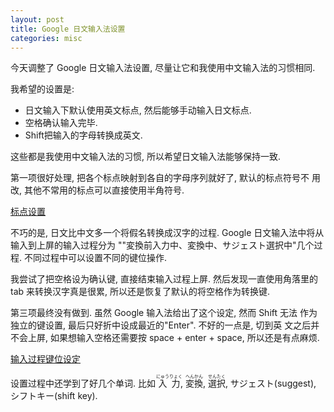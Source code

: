 ```yaml
---
layout: post
title: Google 日文输入法设置
categories: misc
---
```


今天调整了 Google 日文输入法设置, 尽量让它和我使用中文输入法的习惯相同.

我希望的设置是:

- 日文输入下默认使用英文标点, 然后能够手动输入日文标点.
- 空格确认输入完毕.
- Shift把输入的字母转换成英文.

这些都是我使用中文输入法的习惯, 所以希望日文输入法能够保持一致.

第一项很好处理, 把各个标点映射到各自的字母序列就好了, 默认的标点符号不
用改, 其他不常用的标点可以直接使用半角符号.

[标点设置](/pics/japanese-punct.png)

不巧的是, 日文比中文多一个将假名转换成汉字的过程. Google 日文输入法中将从输入到上屏的输入过程分为
""変換前入力中、変換中、サジェスト選択中"几个过程. 不同过程中可以设置不同的键位操作.

我尝试了把空格设为确认键, 直接结束输入过程上屏. 然后发现一直使用角落里的
tab 来转换汉字真是很累, 所以还是恢复了默认的将空格作为转换键.

第三项最终没有做到. 虽然 Google 输入法给出了这个设定, 然而 Shift 无法
作为独立的键设置, 最后只好折中设成最近的"Enter". 不好的一点是, 切到英
文之后并不会上屏, 如果想输入空格还需要按 space + enter + space, 所以还是有点麻烦.

[输入过程键位设定](/pics/japanese-input-process.png)

设置过程中还学到了好几个单词. 比如 <ruby> 入力<rp>(</rp><rt> にゅうりょく </rt><rp>)</rp></ruby>, <ruby> 変換<rp>(</rp><rt> へんかん </rt><rp>)</rp></ruby>, <ruby> 選択<rp>(</rp><rt> せんたく </rt><rp>)</rp></ruby> , サジェスト(suggest), シフトキー(shift key).
